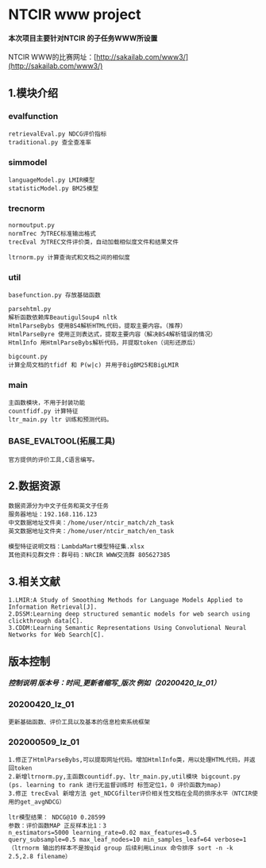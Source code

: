 # NTCIR www project
#### 本次项目主要针对NTCIR 的子任务WWW所设置
NTCIR WWW的比赛网址：[http://sakailab.com/www3/](http://sakailab.com/www3/)

## 1.模块介绍
### evalfunction
    retrievalEval.py NDCG评价指标
    traditional.py 查全查准率
   
### simmodel
    languageModel.py LMIR模型
    statisticModel.py BM25模型
    
### trecnorm
    normoutput.py 
    normTrec 为TREC标准输出格式
    trecEval 为TREC文件评价类，自动加载相似度文件和结果文件

    ltrnorm.py 计算查询式和文档之间的相似度

### util
    basefunction.py 存放基础函数

    parsehtml.py
    解析函数依赖库BeautigulSoup4 nltk 
    HtmlParseBybs 使用BS4解析HTML代码，提取主要内容。（推荐）
    HtmlParseByre 使用正则表达式，提取主要内容（解决BS4解析错误的情况）
    HtmlInfo 用HtmlParseBybs解析代码，并提取token（词形还原后）
    
    bigcount.py
    计算全局文档的tfidf 和 P(w|c) 并用于BigBM25和BigLMIR

### main
    主函数模块，不用于封装功能
    countfidf.py 计算特征
    ltr_main.py ltr 训练和预测代码。
    

### BASE_EVALTOOL(拓展工具)
    官方提供的评价工具,C语言编写。
    

## 2.数据资源
    数据资源分为中文子任务和英文子任务
    服务器地址：192.168.116.123
    中文数据地址文件夹：/home/user/ntcir_match/zh_task
    英文数据地址文件夹：/home/user/ntcir_match/en_task
    
    模型特征说明文档：LambdaMart模型特征集.xlsx
    其他资料见群文件：群号码：NRCIR WWW交流群 805627385

## 3.相关文献
    1.LMIR:A Study of Smoothing Methods for Language Models Applied to Information Retrieval[J].
    2.DSSM:Learning deep structured semantic models for web search using clickthrough data[C].
    3.CDDM:Learning Semantic Representations Using Convolutional Neural Networks for Web Search[C].
    
## 版本控制
##### 控制说明 版本号：时间_更新者缩写_版次 例如（20200420_lz_01）
### 20200420_lz_01
    更新基础函数、评价工具以及基本的信息检索系统框架

### 202000509_lz_01
    1.修正了HtmlParseBybs,可以提取网址代码。增加HtmlInfo类，用以处理HTML代码，并返回token
    2.新增ltrnorm.py,主函数countidf.py、ltr_main.py,util模块 bigcount.py
    (ps. learning to rank 进行无监督训练时 标签定位1，0 评价函数为map)
    3.修正 trecEval 新增方法 get_NDCGfilter评价相关性文档在全局的排序水平（NTCIR使用的get_avgNDCG）
    
    ltr模型结果： NDCG@10 0.28599 
    参数：评价函数MAP 正反样本比1：3 
    n_estimators=5000 learning_rate=0.02 max_features=0.5 query_subsample=0.5 max_leaf_nodes=10 min_samples_leaf=64 verbose=1 
    （ltrnorm 输出的样本不是按qid group 后续利用Linux 命令排序 sort -n -k 2.5,2.8 filename）